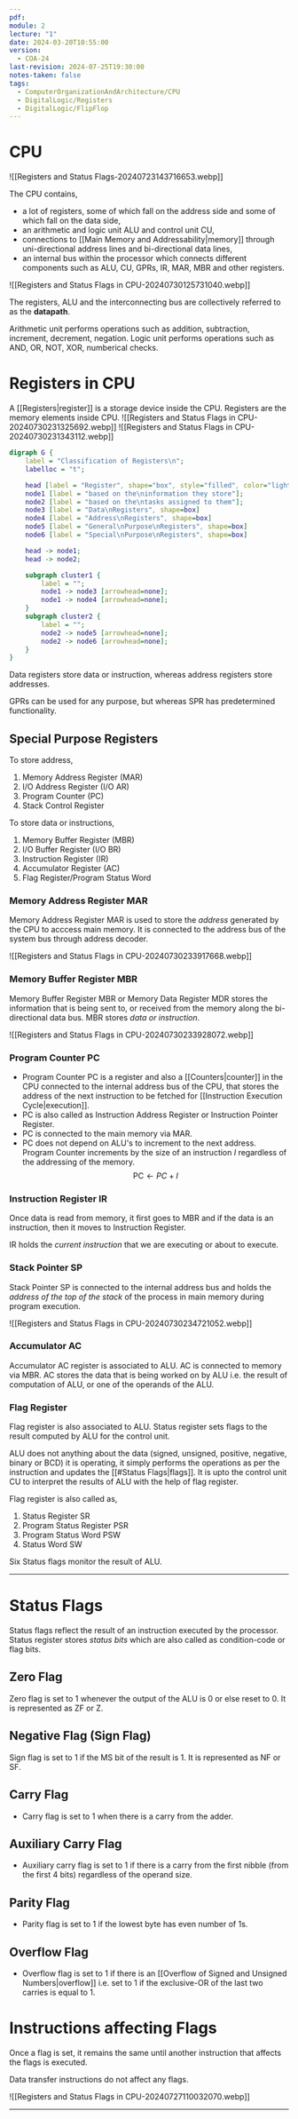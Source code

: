 ```yaml
---
pdf: 
module: 2
lecture: "1"
date: 2024-03-20T10:55:00
version:
  - COA-24
last-revision: 2024-07-25T19:30:00
notes-taken: false
tags:
  - ComputerOrganizationAndArchitecture/CPU
  - DigitalLogic/Registers
  - DigitalLogic/FlipFlop
---
```

# CPU

![[Registers and Status Flags-20240723143716653.webp]]

The CPU contains,
- a lot of registers, some of which fall on the address side and some of which fall on the data side,
- an arithmetic and logic unit ALU and control unit CU,
- connections to [[Main Memory and Addressability|memory]] through uni-directional address lines and bi-directional data lines,
- an internal bus within the processor which connects different components such as ALU, CU, GPRs, IR, MAR, MBR and other registers.

![[Registers and Status Flags in CPU-20240730125731040.webp]]

The registers, ALU and the interconnecting bus are collectively referred to as the **datapath**.

Arithmetic unit performs operations such as addition, subtraction, increment, decrement, negation.
Logic unit performs operations such as AND, OR, NOT, XOR, numberical checks.

# Registers in CPU

A [[Registers|register]] is a storage device inside the CPU. Registers are the memory elements inside CPU.
![[Registers and Status Flags in CPU-20240730231325692.webp]]
![[Registers and Status Flags in CPU-20240730231343112.webp]]

```dot
digraph G {
	label = "Classification of Registers\n";
	labelloc = "t";

	head [label = "Register", shape="box", style="filled", color="lightgreen"];
	node1 [label = "based on the\ninformation they store"];
	node2 [label = "based on the\ntasks assigned to them"];
	node3 [label = "Data\nRegisters", shape=box]
	node4 [label = "Address\nRegisters", shape=box]
	node5 [label = "General\nPurpose\nRegisters", shape=box]
	node6 [label = "Special\nPurpose\nRegisters", shape=box]

	head -> node1;
	head -> node2;

	subgraph cluster1 {
		label = "";
		node1 -> node3 [arrowhead=none];
		node1 -> node4 [arrowhead=none];
	}
	subgraph cluster2 {
		label = "";
		node2 -> node5 [arrowhead=none];
		node2 -> node6 [arrowhead=none];
	}
}
```
Data registers store data or instruction, whereas address registers store addresses.

GPRs can be used for any purpose, but whereas SPR has predetermined functionality.

## Special Purpose Registers

To store address,﻿
1. Memory Address Register (MAR) 
2. I/O Address Register (I/O AR) 
3. Program Counter (PC) 
4. Stack Control Register

To store data or instructions,
1. Memory Buffer Register (MBR) 
2. I/O Buffer Register (I/O BR)
3. Instruction Register (IR)
4. Accumulator Register (AC)
5. Flag Register/Program Status Word

### Memory Address Register MAR

Memory Address Register MAR is used to store the *address* generated by the CPU to acccess main memory. It is connected to the address bus of the system bus through address decoder.

![[Registers and Status Flags in CPU-20240730233917668.webp]]

### Memory Buffer Register MBR

Memory Buffer Register MBR or Memory Data Register MDR stores the information that is being sent to, or received from the memory along the bi-directional data bus. MBR stores *data or instruction*.

![[Registers and Status Flags in CPU-20240730233928072.webp]]

### Program Counter PC

- Program Counter PC is a register and also a [[Counters|counter]] in the CPU connected to the internal address bus of the CPU, that stores the address of the next instruction to be fetched for [[Instruction Execution Cycle|execution]].
- PC is also called as Instruction Address Register or Instruction Pointer Register.
- PC is connected to the main memory via MAR.
- PC does not depend on ALU's to increment to the next address. Program Counter increments by the size of an instruction $I$ regardless of the addressing of the memory.
$$
\text{PC} \leftarrow PC + I 
$$

### Instruction Register IR

Once data is read from memory, it first goes to MBR and if the data is an instruction, then it moves to Instruction Register. 

IR holds the *current instruction* that we are executing or about to execute.

### Stack Pointer SP

Stack Pointer SP is connected to the internal address bus and holds the *address of the top of the stack* of the process in main memory during program execution.

![[Registers and Status Flags in CPU-20240730234721052.webp]]

### Accumulator AC

Accumulator AC register is associated to ALU. AC is connected to memory via MBR. 
AC stores the data that is being worked on by ALU i.e. the result of computation of ALU, or one of the operands of the ALU.

### Flag Register

Flag register is also associated to ALU. Status register sets flags to the result computed by ALU for the control unit. 

ALU does not anything about the data (signed, unsigned, positive, negative, binary or BCD) it is operating, it simply performs the operations as per the instruction and updates the [[#Status Flags|flags]]. It is upto the control unit CU to interpret the results of ALU with the help of flag register.

Flag register is also called as,
1. Status Register SR
2. Program Status Register PSR
3. Program Status Word PSW
4. Status Word SW

Six Status flags monitor the result of ALU.

---
# Status Flags 

Status flags reflect the result of an instruction executed by the processor. Status register stores *status bits* which are also called as condition-code or flag bits.

## Zero Flag
Zero flag is set to 1 whenever the output of the ALU is 0 or else reset to 0.
It is represented as ZF or Z.

## Negative Flag (Sign Flag)
Sign flag is set to 1 if the MS bit of the result is 1.
It is represented as NF or SF.

## Carry Flag
- Carry flag is set to 1 when there is a carry from the adder.

## Auxiliary Carry Flag
- Auxiliary carry flag is set to 1 if there is a carry from the first nibble (from the first 4 bits) regardless of the operand size.

## Parity Flag
- Parity flag is set to 1 if the lowest byte has even number of 1s.

## Overflow Flag
- Overflow flag is set to 1 if there is an [[Overflow of Signed and Unsigned Numbers|overflow]] i.e. set to 1 if the exclusive-OR of the last two carries is equal to 1.


# Instructions affecting Flags

Once a flag is set, it remains the same until another instruction that affects the flags is executed.

Data transfer instructions do not affect any flags.

![[Registers and Status Flags in CPU-20240727110032070.webp]]

---